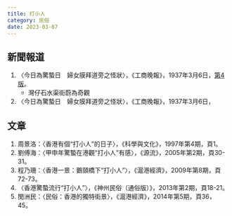 ```yaml
---
title: 打小人
category: 民俗
date: 2023-03-07
---
```

<adsense></adsense>

## 新聞報道
1. 〈今日為驚蟄日　婦女膜拜道旁之怪狀〉，《工商晚報》，1937年3月6日，[第4版](https://mmis.hkpl.gov.hk/coverpage/-/coverpage/view?_coverpage_WAR_mmisportalportlet_hsf=%E9%A9%9A%E8%9F%84&_coverpage_WAR_mmisportalportlet_actual_q=%28%20verbatim_dc.collection%3A%28%22Old%5C%20HK%5C%20Newspapers%22%29%20%29%20AND+%28%20%28%20allTermsMandatory%3A%28true%29%20OR+all_dc.title%3A%28%E9%A9%9A%E8%9F%84%29%20OR+all_dc.creator%3A%28%E9%A9%9A%E8%9F%84%29%20OR+all_dc.contributor%3A%28%E9%A9%9A%E8%9F%84%29%20OR+all_dc.subject%3A%28%E9%A9%9A%E8%9F%84%29%20OR+fulltext%3A%28%E9%A9%9A%E8%9F%84%29%20OR+all_dc.description%3A%28%E9%A9%9A%E8%9F%84%29%20%29%20%29&_coverpage_WAR_mmisportalportlet_sort_field=score&p_r_p_-1078056564_c=QF757YsWv5%2FH7zGe%2FKF%2BFHRHMk4KcZfz&_coverpage_WAR_mmisportalportlet_o=0&_coverpage_WAR_mmisportalportlet_sort_order=desc)。
   - 灣仔石水渠街蔚為奇觀
2. 〈今日為驚蟄日　婦女膜拜道旁之怪狀〉，《工商晚報》，1937年3月6日，

## 文章
1. 周景洛：〈香港有個“打小人”的日子〉，《科學與文化》，1997年第4期，頁1。
2. 劉傅海：〈甲申年驚蟄在港觀“打小人”有感〉，《源流》，2005年第2期，頁30-31。
3. 程乃珊：〈香港一景：鵝頸橋下“打小人”〉，《滬港經濟》，2009年第8期，頁72-73。
4. 〈香港驚蟄流行“打小人”〉，《神州民俗（通俗版）》，2013年第2期，頁18-21。
5. 閔洲民：〈民俗：香港的獨特街景〉，《滬港經濟》，2014年第5期，頁36，45。